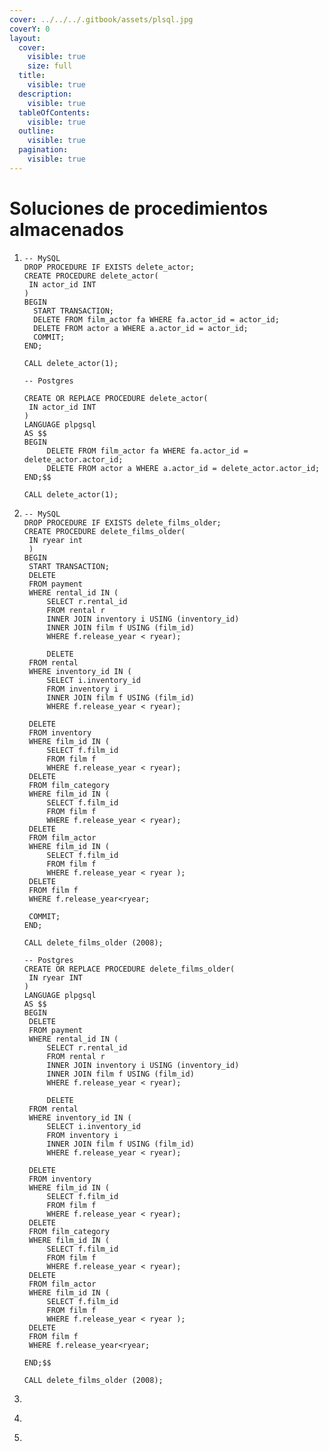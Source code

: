 ```yaml
---
cover: ../../../.gitbook/assets/plsql.jpg
coverY: 0
layout:
  cover:
    visible: true
    size: full
  title:
    visible: true
  description:
    visible: true
  tableOfContents:
    visible: true
  outline:
    visible: true
  pagination:
    visible: true
---
```


# Soluciones de procedimientos almacenados

1. ```plsql
   -- MySQL
   DROP PROCEDURE IF EXISTS delete_actor;
   CREATE PROCEDURE delete_actor(
   	IN actor_id INT
   )
   BEGIN
     START TRANSACTION;
     DELETE FROM film_actor fa WHERE fa.actor_id = actor_id;
     DELETE FROM actor a WHERE a.actor_id = actor_id;
     COMMIT;
   END;

   CALL delete_actor(1);

   -- Postgres

   CREATE OR REPLACE PROCEDURE delete_actor(
   	IN actor_id INT
   )
   LANGUAGE plpgsql
   AS $$
   BEGIN
     	DELETE FROM film_actor fa WHERE fa.actor_id = delete_actor.actor_id;
     	DELETE FROM actor a WHERE a.actor_id = delete_actor.actor_id;
   END;$$

   CALL delete_actor(1);
   ```
2. ```plsql
   -- MySQL
   DROP PROCEDURE IF EXISTS delete_films_older;
   CREATE PROCEDURE delete_films_older(
   	IN ryear int 
   	)
   BEGIN
   	START TRANSACTION;
   	DELETE 
   	FROM payment  
   	WHERE rental_id IN (
   		SELECT r.rental_id
   		FROM rental r
   		INNER JOIN inventory i USING (inventory_id)
   		INNER JOIN film f USING (film_id)
   		WHERE f.release_year < ryear);
   	
    	DELETE 
   	FROM rental 
   	WHERE inventory_id IN (
   		SELECT i.inventory_id
   		FROM inventory i 
   		INNER JOIN film f USING (film_id)
   		WHERE f.release_year < ryear);
   	
   	DELETE 
   	FROM inventory 
   	WHERE film_id IN (
   		SELECT f.film_id 
   		FROM film f
   		WHERE f.release_year < ryear);
   	DELETE 
   	FROM film_category 
   	WHERE film_id IN (
   		SELECT f.film_id 
   		FROM film f
   		WHERE f.release_year < ryear);
   	DELETE 
   	FROM film_actor 
   	WHERE film_id IN (
   		SELECT f.film_id 
   		FROM film f
   		WHERE f.release_year < ryear );
   	DELETE 
   	FROM film f
   	WHERE f.release_year<ryear;
   	
   	COMMIT;
   END;

   CALL delete_films_older (2008);

   -- Postgres
   CREATE OR REPLACE PROCEDURE delete_films_older(
   	IN ryear INT
   )
   LANGUAGE plpgsql
   AS $$
   BEGIN
   	DELETE 
   	FROM payment  
   	WHERE rental_id IN (
   		SELECT r.rental_id
   		FROM rental r
   		INNER JOIN inventory i USING (inventory_id)
   		INNER JOIN film f USING (film_id)
   		WHERE f.release_year < ryear);
   	
    	DELETE 
   	FROM rental 
   	WHERE inventory_id IN (
   		SELECT i.inventory_id
   		FROM inventory i 
   		INNER JOIN film f USING (film_id)
   		WHERE f.release_year < ryear);
   	
   	DELETE 
   	FROM inventory 
   	WHERE film_id IN (
   		SELECT f.film_id 
   		FROM film f
   		WHERE f.release_year < ryear);
   	DELETE 
   	FROM film_category 
   	WHERE film_id IN (
   		SELECT f.film_id 
   		FROM film f
   		WHERE f.release_year < ryear);
   	DELETE 
   	FROM film_actor 
   	WHERE film_id IN (
   		SELECT f.film_id 
   		FROM film f
   		WHERE f.release_year < ryear );
   	DELETE 
   	FROM film f
   	WHERE f.release_year<ryear;
   	
   END;$$

   CALL delete_films_older (2008);
   ```
3. ```plsql
   ```
4. ```plsql
   ```
5. ```plsql
   ```
